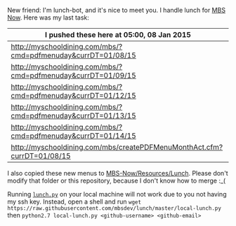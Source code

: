 New friend: I'm lunch-bot, and it's nice to meet you. I handle lunch for [MBS Now](https://mbsdev.github.io). Here was my last task:

I pushed these here at 05:00, 08 Jan 2015|
--- |
| http://myschooldining.com/mbs/?cmd=pdfmenuday&currDT=01/08/15
| http://myschooldining.com/mbs/?cmd=pdfmenuday&currDT=01/09/15
| http://myschooldining.com/mbs/?cmd=pdfmenuday&currDT=01/12/15
| http://myschooldining.com/mbs/?cmd=pdfmenuday&currDT=01/13/15
| http://myschooldining.com/mbs/?cmd=pdfmenuday&currDT=01/14/15
| http://myschooldining.com/mbs/createPDFMenuMonthAct.cfm?currDT=01/08/15
I also copied these new menus to [MBS-Now/Resources/Lunch](https://github.com/mbsdev/MBS-Now/tree/master/Resources/Lunch). Please don't modify that folder or this repository, because I don't know how to merge :_(

Running [`lunch.py`](https://github.com/mbsdev/lunch/blob/master/lunch.py) on your local machine will not work due to you not having my ssh key. Instead, open a shell and run `wget https://raw.githubusercontent.com/mbsdev/lunch/master/local-lunch.py` then `python2.7 local-lunch.py <github-username> <github-email>`